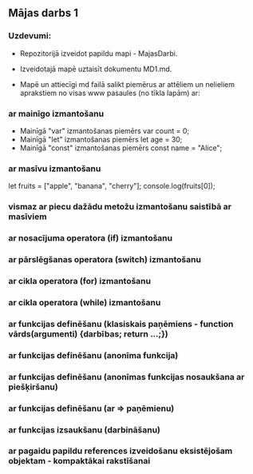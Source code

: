 ## Mājas darbs 1
### Uzdevumi:
 * Repozitorijā izveidot papildu mapi - MajasDarbi.

* Izveidotajā mapē uztaisīt dokumentu MD1.md.

* Mapē un attiecīgi md failā salikt piemērus ar attēliem un nelieliem aprakstiem no visas www pasaules (no tīkla lapām) ar:
### ar mainīgo izmantošanu
* Mainīgā "var" izmantošanas piemērs
var count = 0;
* Mainīgā "let" izmantošanas piemērs
let age = 30;
* Mainīgā "const" izmantošanas piemērs
const name = "Alice";

### ar masīvu izmantošanu
let fruits = ["apple", "banana", "cherry"];
console.log(fruits[0]);

### vismaz ar piecu dažādu metožu izmantošanu saistībā ar masīviem

### ar nosacījuma operatora (if) izmantošanu
### ar pārslēgšanas operatora (switch) izmantošanu
### ar cikla operatora (for) izmantošanu
### ar cikla operatora (while) izmantošanu
### ar funkcijas definēšanu (klasiskais paņēmiens - function vārds(argumenti) {darbības; return ...;})
### ar funkcijas definēšanu (anonīma funkcija)
### ar funkcijas definēšanu (anonīmas funkcijas nosaukšana ar piešķiršanu)
### ar funkcijas definēšanu (ar => paņēmienu)
### ar funkcijas izsaukšanu (darbināšanu)
### ar pagaidu papildu references izveidošanu eksistējošam objektam - kompaktākai rakstīšanai
